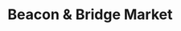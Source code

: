 ---
title: "Beacon & Bridge Market"
url: /houghton-lake/beacon-und-bridge-market/
shop: Lebensmittel
---